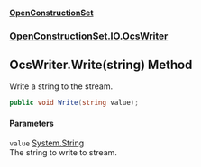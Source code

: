 #### [OpenConstructionSet](index 'index')
### [OpenConstructionSet.IO](index#OpenConstructionSet_IO 'OpenConstructionSet.IO').[OcsWriter](ZpKxsyHEFPikx37jMDDXsg 'OpenConstructionSet.IO.OcsWriter')
## OcsWriter.Write(string) Method
Write a string to the stream.  
```csharp
public void Write(string value);
```
#### Parameters
<a name='OpenConstructionSet_IO_OcsWriter_Write(string)_value'></a>
`value` [System.String](https://docs.microsoft.com/en-us/dotnet/api/System.String 'System.String')  
The string to write to stream.
  
